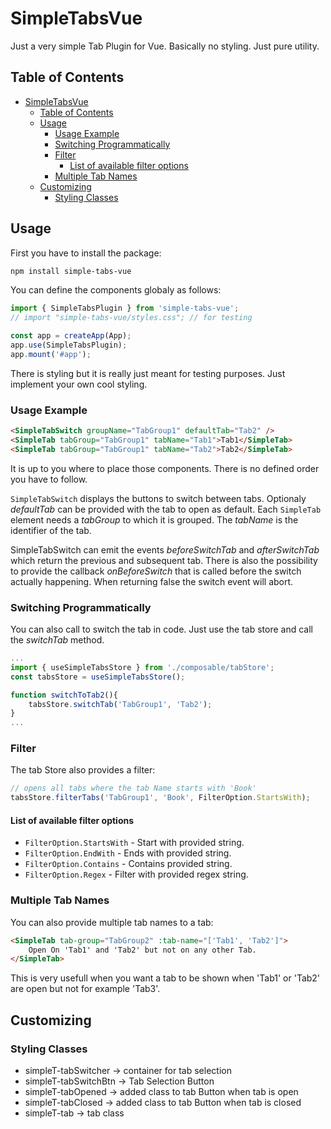# SimpleTabsVue

Just a very simple Tab Plugin for Vue. Basically no styling. Just pure utility.

## Table of Contents

- [SimpleTabsVue](#simpletabsvue)
  - [Table of Contents](#table-of-contents)
  - [Usage](#usage)
    - [Usage Example](#usage-example)
    - [Switching Programmatically](#switching-programmatically)
    - [Filter](#filter)
      - [List of available filter options](#list-of-available-filter-options)
    - [Multiple Tab Names](#multiple-tab-names)
  - [Customizing](#customizing)
    - [Styling Classes](#styling-classes)

## Usage

First you have to install the package:

```bash
npm install simple-tabs-vue
```

You can define the components globaly as follows:

```ts
import { SimpleTabsPlugin } from 'simple-tabs-vue';
// import "simple-tabs-vue/styles.css"; // for testing

const app = createApp(App);
app.use(SimpleTabsPlugin);
app.mount('#app');
```

There is styling but it is really just meant for testing purposes. Just implement your own cool styling.

### Usage Example

```html
<SimpleTabSwitch groupName="TabGroup1" defaultTab="Tab2" />
<SimpleTab tabGroup="TabGroup1" tabName="Tab1">Tab1</SimpleTab>
<SimpleTab tabGroup="TabGroup1" tabName="Tab2">Tab2</SimpleTab>
```

It is up to you where to place those components. There is no defined order you have to follow.

`SimpleTabSwitch` displays the buttons to switch between tabs. Optionaly *defaultTab* can be provided with the tab to open as default. Each `SimpleTab` element needs a *tabGroup* to which it is grouped. The *tabName* is the identifier of the tab.

SimpleTabSwitch can emit the events *beforeSwitchTab* and *afterSwitchTab* which return the previous and subsequent tab. There is also the possibility to provide the callback *onBeforeSwitch* that is called before the switch actually happening. When returning false the switch event will abort.

### Switching Programmatically

You can also call to switch the tab in code. Just use the tab store and call the *switchTab* method.

```ts
...
import { useSimpleTabsStore } from './composable/tabStore';
const tabsStore = useSimpleTabsStore();

function switchToTab2(){
    tabsStore.switchTab('TabGroup1', 'Tab2');
}
...
```
### Filter

The tab Store also provides a filter:

```ts
// opens all tabs where the tab Name starts with 'Book'
tabsStore.filterTabs('TabGroup1', 'Book', FilterOption.StartsWith);
```

#### List of available filter options

- `FilterOption.StartsWith` - Start with provided string.
- `FilterOption.EndWith` - Ends with provided string.
- `FilterOption.Contains` - Contains provided string.
- `FilterOption.Regex` - Filter with provided regex string.

### Multiple Tab Names

You can also provide multiple tab names to a tab:
```html
<SimpleTab tab-group="TabGroup2" :tab-name="['Tab1', 'Tab2']">
    Open On 'Tab1' and 'Tab2' but not on any other Tab.
</SimpleTab>
```

This is very usefull when you want a tab to be shown when 'Tab1' or 'Tab2' are open but not for example 'Tab3'.

## Customizing

### Styling Classes

- simpleT-tabSwitcher -> container for tab selection
- simpleT-tabSwitchBtn -> Tab Selection Button
- simpleT-tabOpened -> added class to tab Button when tab is open
- simpleT-tabClosed -> added class to tab Button when tab is closed
- simpleT-tab -> tab class
